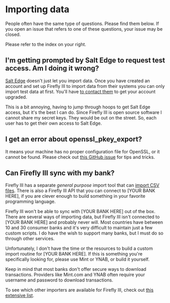 # Importing data

People often have the same type of questions. Please find them below. If you open an issue that refers to one of these questions, your issue may be closed.

Please refer to the index on your right.

## I'm getting prompted by Salt Edge to request test access. Am I doing it wrong?

[Salt Edge](https://www.saltedge.com) doesn't just let you import data. Once you have created an account and set up Firefly III to import data from their systems you can only import test data at first. You'll have [to contact them](https://www.saltedge.com/test_access) to get your account upgraded.

This is a bit annoying, having to jump through hoops to get Salt Edge access, but it's the best I can do. Since Firefly III is open source software I cannot share my secret keys. They would be out on the street. So, each user has to get their own access to Salt Edge.

## I get an error about openssl\_pkey\_export?

It means your machine has no proper configuration file for OpenSSL, or it cannot be found. Please check out [this GitHub issue](https://github.com/firefly-iii/firefly-iii/issues/1384) for tips and tricks.

## Can Firefly III sync with my bank?

Firefly III has a separate _general purpose_ import tool that can [import CSV files](https://github.com/firefly-iii/csv-importer/). There is also a Firefly III API that you can connect to \[YOUR BANK HERE\], if you are clever enough to build something in your favorite programming language.

Firefly III won't be able to sync with \[YOUR BANK HERE\] out of the box. There are several ways of importing data, but Firefly III isn't connected to \[YOUR BANK HERE\] and probably never will. Most countries have between 10 and 30 consumer banks and it's very difficult to maintain just a few custom scripts. I do have the wish to support many banks, but I must do so through other services.

Unfortunately, I don't have the time or the resources to build a custom import routine for \[YOUR BANK HERE\]. If this is something you're specifically looking for, please use Mint or YNAB, or build it yourself.

Keep in mind that most banks don't offer secure ways to download transactions. Providers like Mint.com and YNAB often require your username and password to download transactions.

To see which other importers are available for Firefly III, check out [this extensive list](../importing-data/introduction.md).

